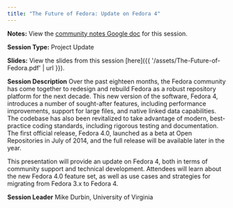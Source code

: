 ```yaml
---
title: "The Future of Fedora: Update on Fedora 4"
---
```


**Notes:** View the [community notes Google doc](https://docs.google.com/document/d/1rpH5CJ4jK0KdUZLeP0BODh4vjCTA9olajgMB1h5UhGs/ "The Future of Fedora - community notes") for this session.

**Session Type:** Project Update

**Slides:** View the slides from this session [here]({{ '/assets/The-Future-of-Fedora.pdf' | url }}).

**Session Description**
Over the past eighteen months, the Fedora community has come together to redesign and rebuild Fedora as a robust repository platform for the next decade. This new version of the software, Fedora 4, introduces a number of sought-after features, including performance improvements, support for large files, and native linked data capabilities. The codebase has also been revitalized to take advantage of modern, best-practice coding standards, including rigorous testing and documentation. The first official release, Fedora 4.0, launched as a beta at Open Repositories in July of 2014, and the full release will be available later in the year.

This presentation will provide an update on Fedora 4, both in terms of community support and technical development. Attendees will learn about the new Fedora 4.0 feature set, as well as use cases and strategies for migrating from Fedora 3.x to Fedora 4.

**Session Leader**
Mike Durbin, University of Virginia